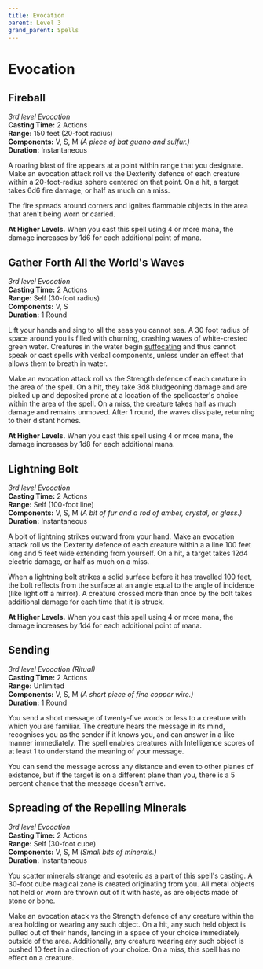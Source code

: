 ```yaml
---
title: Evocation
parent: Level 3
grand_parent: Spells
---
```


# Evocation

## Fireball
*3rd level Evocation*<br>
**Casting Time:** 2 Actions<br>
**Range:** 150 feet (20-foot radius)<br>
**Components:** V, S, M *(A piece of bat guano and sulfur.)*<br>
**Duration:** Instantaneous

A roaring blast of fire appears at a point within range that you designate. Make an evocation attack roll vs the Dexterity defence of each creature within a 20-foot-radius sphere centered on that point. On a hit, a target takes 6d6 fire damage, or half as much on a miss.

The fire spreads around corners and ignites flammable objects in the area that aren't being worn or carried.

**At Higher Levels.** When you cast this spell using 4 or more mana, the damage increases by 1d6 for each additional point of mana.

## Gather Forth All the World's Waves
*3rd level Evocation*<br>
**Casting Time:** 2 Actions<br>
**Range:** Self (30-foot radius)<br>
**Components:** V, S<br>
**Duration:** 1 Round

Lift your hands and sing to all the seas you cannot sea. A 30 foot radius of space around you is filled with churning, crashing waves of white-crested green water. Creatures in the water begin [suffocating](https://stormchaserroleplaying.com/stormchaserRPG/Adventuring/TheEnvironment/Suffocating/) and thus cannot speak or cast spells with verbal components, unless under an effect that allows them to breath in water.

Make an evocation attack roll vs the Strength defence of each creature in the area of the spell. On a hit, they take 3d8 bludgeoning damage and are picked up and deposited prone at a location of the spellcaster's choice within the area of the spell. On a miss, the creature takes half as much damage and remains unmoved. After 1 round, the waves dissipate, returning to their distant homes.

**At Higher Levels.** When you cast this spell using 4 or more mana, the damage increases by 1d8 for each additional mana.

## Lightning Bolt
*3rd level Evocation*<br>
**Casting Time:** 2 Actions<br>
**Range:** Self (100-foot line)<br>
**Components:** V, S, M *(A bit of fur and a rod of amber, crystal, or glass.)*<br>
**Duration:** Instantaneous

A bolt of lightning strikes outward from your hand. Make an evocation attack roll vs the Dexterity defence of each creature within a a line 100 feet long and 5 feet wide extending from yourself. On a hit, a target takes 12d4 electric damage, or half as much on a miss.

When a lightning bolt strikes a solid surface before it has travelled 100 feet, the bolt reflects from the surface at an angle equal to the angle of incidence (like light off a mirror). A creature crossed more than once by the bolt takes additional damage for each time that it is struck.

**At Higher Levels.** When you cast this spell using 4 or more mana, the damage increases by 1d4 for each additional point of mana.

## Sending
*3rd level Evocation (Ritual)*<br>
**Casting Time:** 2 Actions<br>
**Range:** Unlimited<br>
**Components:** V, S, M *(A short piece of fine copper wire.)*<br>
**Duration:** 1 Round

You send a short message of twenty-five words or less to a creature with which you are familiar. The creature hears the message in its mind, recognises you as the sender if it knows you, and can answer in a like manner immediately. The spell enables creatures with Intelligence scores of at least 1 to understand the meaning of your message.

You can send the message across any distance and even to other planes of existence, but if the target is on a different plane than you, there is a 5 percent chance that the message doesn't arrive.

## Spreading of the Repelling Minerals
*3rd level Evocation*<br>
**Casting Time:** 2 Actions<br>
**Range:** Self (30-foot cube)<br>
**Components:** V, S, M *(Small bits of minerals.)*<br>
**Duration:** Instantaneous

You scatter minerals strange and esoteric as a part of this spell's casting. A 30-foot cube magical zone is created originating from you. All metal objects not held or worn are thrown out of it with haste, as are objects made of stone or bone. 

Make an evocation atack vs the Strength defence of any creature within the area holding or wearing any such object. On a hit, any such held object is pulled out of their hands, landing in a space of your choice immediately outside of the area. Additionally, any creature wearing any such object is pushed 10 feet in a direction of your choice. On a miss, this spell has no effect on a creature.

